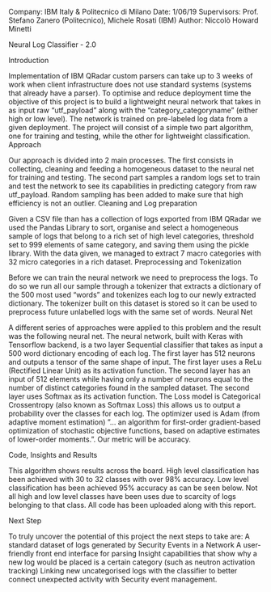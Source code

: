 Company: IBM Italy & Politecnico di Milano
Date: 1/06/19
Supervisors: Prof. Stefano Zanero (Politecnico), Michele Rosati (IBM)
Author: Niccolò Howard Minetti


Neural Log Classifier  - 2.0

Introduction

Implementation of IBM QRadar custom parsers can take up to 3 weeks of work when client infrastructure does not use standard systems (systems that already have a parser). To optimise and reduce deployment time the objective of this project is to build a lightweight neural network that takes in as input raw “utf_payload” along with the “category_categoryname” (either high or low level). The network is trained on pre-labeled log data from a given deployment. The project will consist of a simple two part algorithm, one for training and testing, while the other for lightweight classification.
Approach

Our approach is divided into 2 main processes. The first consists in collecting, cleaning and feeding a homogeneous dataset to the neural net for training and testing. The second part samples a random logs set to train and test the network to see its capabilities in predicting category from raw utf_payload. Random sampling has been added to make sure that high efficiency is not an outlier. 
Cleaning and Log preparation

Given a CSV file than has a collection of logs exported from IBM QRadar we used the Pandas Library to sort, organise and select a homogeneous sample of logs that belong to a rich set of high level categories, threshold set to 999 elements of same category, and saving them using the pickle library. With the data given, we managed to extract 7 macro categories with 32 micro categories in a rich dataset.
Preprocessing and Tokenization

Before we can train the neural network we need to preprocess the logs. To do so we run all our sample through a tokenizer that extracts a dictionary of the 500 most used “words” and tokenizes each log to our newly extracted dictionary. The tokenizer built on this dataset is stored so it can be used to preprocess future unlabelled logs with the same set of words.
Neural Net

A different series of approaches were applied to this problem and the result was the following neural net. The neural network, built with Keras with Tensorflow backend, is a two layer Sequential classifier that takes as input a 500 word dictionary encoding of each log. The first layer has 512 neurons and outputs a tensor of the same shape of input. The first layer uses a ReLu (Rectified Linear Unit) as its activation function. The second layer has an input of 512 elements while having only a number of neurons equal to the number of distinct categories found in the sampled dataset. The second layer uses Softmax as its activation function. The Loss model is Categorical Crossentropy (also known as Softmax Loss) this allows us to output a probability over the classes for each log. The optimizer used is Adam (from adaptive moment estimation) ”… an algorithm for first-order gradient-based optimization of stochastic objective functions, based on adaptive estimates of lower-order moments.”. Our metric will be accuracy.


Code, Insights and Results

This algorithm shows results across the board. High level classification has been achieved with 30 to 32 classes with over 98% accuracy. Low level classification has been achieved 95% accuracy as can be seen below.
Not all high and low level classes have been uses due to scarcity of logs belonging to that class. 
All code has been uploaded along with this report.

Next Step

To truly uncover the potential of this project the next steps to take are:
A standard dataset of logs generated by Security Events in a Network
A user-friendly front end interface for parsing
Insight capabilities that show why a new log would be placed is a certain category (such as neutron activation tracking)
Linking new uncategorised logs with the classifier to better connect unexpected activity with Security event management.

